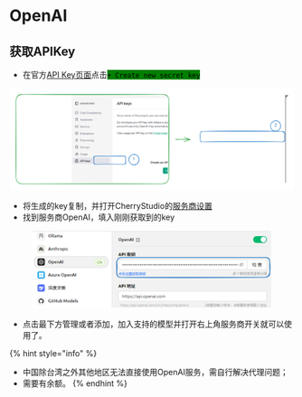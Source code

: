 # OpenAI

## 获取APIKey

* 在官方[API Key页面](https://platform.openai.com/api-keys)点击<mark style="background-color:green;">`+ Create new secret key`</mark>

<img src="../../.gitbook/assets/file.excalidraw (1).svg" alt="" class="gitbook-drawing">

* 将生成的key复制，并打开CherryStudio的[服务商设置](../../cherrystudio/preview/settings/providers.md)
* 找到服务商OpenAI，填入刚刚获取到的key

<figure><img src="../../.gitbook/assets/image (9).png" alt=""><figcaption></figcaption></figure>

* 点击最下方管理或者添加，加入支持的模型并打开右上角服务商开关就可以使用了。

{% hint style="info" %}
- 中国除台湾之外其他地区无法直接使用OpenAI服务，需自行解决代理问题；
- 需要有余额。
{% endhint %}

